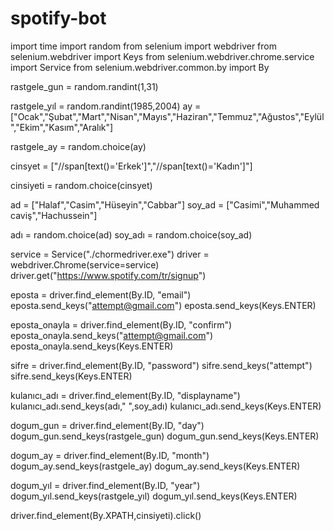 # spotify-bot

import time
import random
from selenium  import webdriver
from selenium.webdriver import Keys
from selenium.webdriver.chrome.service import Service
from selenium.webdriver.common.by import By

rastgele_gun = random.randint(1,31)

rastgele_yıl = random.randint(1985,2004)
ay = ["Ocak","Şubat","Mart","Nisan","Mayıs","Haziran","Temmuz","Ağustos","Eylül","Ekim","Kasım","Aralık"]

rastgele_ay = random.choice(ay)
                      
cinsyet = ["//span[text()='Erkek']","//span[text()='Kadın']"]

cinsiyeti = random.choice(cinsyet)

ad = ["Halaf","Casim","Hüseyin","Cabbar"]
soy_ad = ["Casimi","Muhammed caviş","Hachussein"]
    
adı = random.choice(ad)
soy_adı = random.choice(soy_ad)

service = Service("./chormedriver.exe")
driver = webdriver.Chrome(service=service)
driver.get("https://www.spotify.com/tr/signup")

eposta = driver.find_element(By.ID, "email")
eposta.send_keys("attempt@gmail.com")
eposta.send_keys(Keys.ENTER)


eposta_onayla = driver.find_element(By.ID, "confirm")
eposta_onayla.send_keys("attempt@gmail.com")
eposta_onayla.send_keys(Keys.ENTER)

sifre = driver.find_element(By.ID, "password")
sifre.send_keys("attempt")
sifre.send_keys(Keys.ENTER)

kulanıcı_adı = driver.find_element(By.ID, "displayname")
kulanıcı_adı.send_keys(adı," ",soy_adı)
kulanıcı_adı.send_keys(Keys.ENTER)

dogum_gun = driver.find_element(By.ID, "day")
dogum_gun.send_keys(rastgele_gun)
dogum_gun.send_keys(Keys.ENTER)

dogum_ay = driver.find_element(By.ID, "month")
dogum_ay.send_keys(rastgele_ay)
dogum_ay.send_keys(Keys.ENTER)

dogum_yıl = driver.find_element(By.ID, "year")
dogum_yıl.send_keys(rastgele_yıl)
dogum_yıl.send_keys(Keys.ENTER)

driver.find_element(By.XPATH,cinsiyeti).click()
